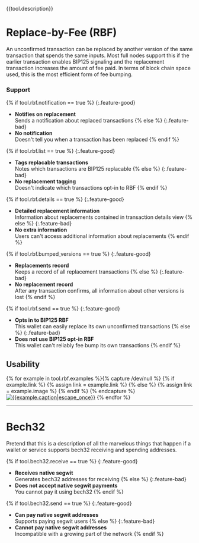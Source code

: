 {{tool.description}}

# Replace-by-Fee (RBF)

An unconfirmed transaction can be replaced by another version of the
same transaction that spends the same inputs.  Most full nodes support
this if the earlier transaction enables BIP125 signaling and the
replacement transaction increases the amount of fee paid.  In terms of
block chain space used, this is the most efficient form of fee bumping.

### Support

{% if tool.rbf.notification == true %}
  {:.feature-good}
  - **Notifies on replacement**<br>
    Sends a notification about replaced transactions
{% else %}
  {:.feature-bad}
  - **No notification**<br>
    Doesn't tell you when a transaction has been replaced
{% endif %}

{% if tool.rbf.list == true %}
  {:.feature-good}
  - **Tags replacable transactions**<br>
    Notes which transactions are BIP125 replacable
{% else %}
  {:.feature-bad}
  - **No replacement tagging**<br>
    Doesn't indicate which transactions opt-in to RBF
{% endif %}

{% if tool.rbf.details == true %}
  {:.feature-good}
  - **Detailed replacement information**<br>
    Information about replacements contained in transaction details view
{% else %}
  {:.feature-bad}
  - **No extra information**<br>
    Users can't access additional information about replacements
{% endif %}

{% if tool.rbf.bumped_versions == true %}
  {:.feature-good}
  - **Replacements record**<br>
    Keeps a record of all replacement transactions
{% else %}
  {:.feature-bad}
  - **No replacement record**<br>
    After any transaction confirms, all information about other versions is lost
{% endif %}

{% if tool.rbf.send == true %}
  {:.feature-good}
  - **Opts in to BIP125 RBF**<br>
    This wallet can easily replace its own unconfirmed transactions
{% else %}
  {:.feature-bad}
  - **Does not use BIP125 opt-in RBF**<br>
    This wallet can't reliably fee bump its own transactions
{% endif %}

## Usability

{% for example in tool.rbf.examples %}{% capture /dev/null %}
  {% if example.link %}
    {% assign link = example.link %}
  {% else %}
    {% assign link = example.image %}
  {% endif %}
{% endcapture %}[![{{example.caption|escape_once}}]({{example.image}})]({{link}})
{% endfor %}

---

# Bech32

Pretend that this is a description of all the marvelous things that
happen if a wallet or service supports bech32 receiving and spending
addresses.

{% if tool.bech32.receive == true %}
  {:.feature-good}
  - **Receives native segwit**<br>
    Generates bech32 addresses for receiving
{% else %}
  {:.feature-bad}
  - **Does not accept native segwit payments**<br>
    You cannot pay it using bech32
{% endif %}

{% if tool.bech32.send == true %}
  {:.feature-good}
  - **Can pay native segwit addresses**<br>
    Supports paying segwit users
{% else %}
  {:.feature-bad}
  - **Cannot pay native segwit addresses**<br>
    Incompatible with a growing part of the network
{% endif %}
